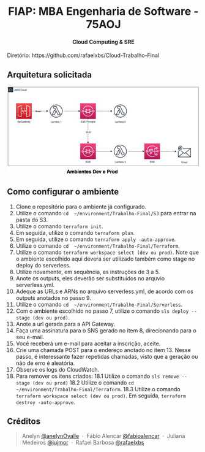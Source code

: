 <h1 align="center"> 
  <br>FIAP:  MBA Engenharia de Software - 75AOJ
  <br>
</h1>

<h4 align="center">Cloud Computing & SRE</h4>
Diretório: https://github.com/rafaelxbs/Cloud-Trabalho-Final

## Arquitetura solicitada
![arquitetura.JPG](arquitetura.JPG)

## Como configurar o ambiente

1. Clone o repositório para o ambiente já configurado.
2. Utilize o comando ```cd  ~/environment/Trabalho-Final/S3``` para entrar na pasta do S3.
3. Utilize o comando ```terraform init```.
4. Em seguida, utilize o comando ```terraform plan```.
5. Em seguida, utilize o comando ```terraform apply -auto-approve```.
6. Utilize o comando ```cd  ~/environment/Trabalho-Final/Terraform```.
7. Utilize o comando ```terraform workspace select (dev ou prod)```. Note que o ambiente escolhido aqui deverá ser utilizado também como stage no deploy do serverless.
8. Utilize novamente, em sequência, as instruções de 3 a 5.
9. Anote os outputs, eles deverão ser substituídos no arquvio serverless.yml.
10. Adeque as URLs e ARNs no arquivo serverless.yml, de acordo com os outputs anotados no passo 9.
11. Utilize o comando ```cd  ~/environment/Trabalho-Final/Serverless```.
12. Com o ambiente escolhido no passo 7, utilize o comando ```sls deploy --stage (dev ou prod)```.
13. Anote a url gerada para a API Gateway.
14. Faça uma assinatura para o SNS gerado no item 8, direcionando para o seu e-mail.
15. Você receberá um e-mail para aceitar a inscrição, aceite.
16. Crie uma chamada POST para o endereço anotado no item 13. Nesse passo, é interessante fazer repetidas chamadas, visto que a geração ou não de erro é aleatória.
17. Observe os logs do CloudWatch.
18. Para remover os itens criados:
  18.1 Utilize o comando ```sls remove --stage (dev ou prod)```
  18.2 Utilize o comando ```cd  ~/environment/Trabalho-Final/Terraform```.
  18.3 Utilize o comando ```terraform workspace select (dev ou prod)```. Em seguida, ```terraform destroy -auto-approve```.

## Créditos

> Anelyn [@anelynOvalle](https://github.com/anelynOvalle) &nbsp;&middot;&nbsp;
> Fábio Alencar [@fabioalencar](https://github.com/fabioalencar) &nbsp;&middot;&nbsp;
> Juliana Medeiros [@jujmor](https://github.com/jujmor) &nbsp;&middot;&nbsp;
> Rafael Barbosa [@rafaelxbs](https://github.com/rafaelxbs)
